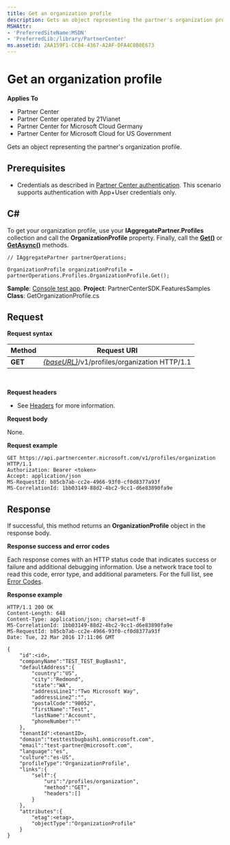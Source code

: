 ```yaml
---
title: Get an organization profile
description: Gets an object representing the partner's organization profile.
MSHAttr:
- 'PreferredSiteName:MSDN'
- 'PreferredLib:/library/PartnerCenter'
ms.assetid: 2AA159F1-CC84-4367-A2AF-DFA4C8B0E673
---
```


# Get an organization profile


**Applies To**

-   Partner Center
-   Partner Center operated by 21Vianet
-   Partner Center for Microsoft Cloud Germany
-   Partner Center for Microsoft Cloud for US Government

Gets an object representing the partner's organization profile.

## <span id="Prerequisites"></span><span id="prerequisites"></span><span id="PREREQUISITES"></span>Prerequisites


-   Credentials as described in [Partner Center authentication](partner-center-authentication.md). This scenario supports authentication with App+User credentials only.

## <span id="C_"></span><span id="c_"></span>C#


To get your organization profile, use your **IAggregatePartner.Profiles** collection and call the **OrganizationProfile** property. Finally, call the [**Get()**](https://review.docs.microsoft.com/dotnet/api/microsoft.store.partnercenter.genericoperations.ientitygetoperations.get) or [**GetAsync()**](https://review.docs.microsoft.com/dotnet/api/microsoft.store.partnercenter.genericoperations.ientitygetoperations.getasync) methods.

```CSharp
// IAggregatePartner partnerOperations;

OrganizationProfile organizationProfile = partnerOperations.Profiles.OrganizationProfile.Get();
```

**Sample**: [Console test app](console-test-app.md). **Project**: PartnerCenterSDK.FeaturesSamples **Class**: GetOrganizationProfile.cs

## <span id="Request"></span><span id="request"></span><span id="REQUEST"></span>Request


**Request syntax**

| Method  | Request URI                                                                   |
|---------|-------------------------------------------------------------------------------|
| **GET** | [*{baseURL}*](partner-center-rest-urls.md)/v1/profiles/organization HTTP/1.1 |

 

**Request headers**

-   See [Headers](headers.md) for more information.

**Request body**

None.

**Request example**

```
GET https://api.partnercenter.microsoft.com/v1/profiles/organization HTTP/1.1
Authorization: Bearer <token>
Accept: application/json
MS-RequestId: b85cb7ab-cc2e-4966-93f0-cf0d8377a93f
MS-CorrelationId: 1bb03149-88d2-4bc2-9cc1-d6e83890fa9e
```

## <span id="Response"></span><span id="response"></span><span id="RESPONSE"></span>Response


If successful, this method returns an **OrganizationProfile** object in the response body.

**Response success and error codes**

Each response comes with an HTTP status code that indicates success or failure and additional debugging information. Use a network trace tool to read this code, error type, and additional parameters. For the full list, see [Error Codes](error-codes.md).

**Response example**

```
HTTP/1.1 200 OK
Content-Length: 648
Content-Type: application/json; charset=utf-8
MS-CorrelationId: 1bb03149-88d2-4bc2-9cc1-d6e83890fa9e
MS-RequestId: b85cb7ab-cc2e-4966-93f0-cf0d8377a93f
Date: Tue, 22 Mar 2016 17:11:06 GMT

{
    "id":<id>,
    "companyName":"TEST_TEST_BugBash1",
    "defaultAddress":{
        "country":"US",
        "city":"Redmond",
        "state":"WA",
        "addressLine1":"Two Microsoft Way",
        "addressLine2":"",
        "postalCode":"98052",
        "firstName":"Test",
        "lastName":"Account",
        "phoneNumber":""
    },
    "tenantId":<tenantID>,
    "domain":"testtestbugbash1.onmicrosoft.com",
    "email":"test-partner@microsoft.com",
    "language":"es",
    "culture":"es-US",
    "profileType":"OrganizationProfile",
    "links":{
        "self":{
            "uri":"/profiles/organization",
            "method":"GET",
            "headers":[]
        }
    },
    "attributes":{
        "etag":<etag>,
        "objectType":"OrganizationProfile"
    }
}
```

 

 





